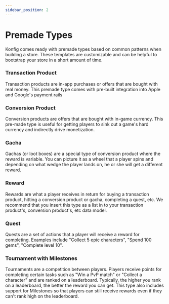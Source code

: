 ```yaml
---
sidebar_position: 2
---
```


# Premade Types

Konfig comes ready with premade types based on common patterns when building a
store. These templates are customizable and can be helpful to bootstrap your store in a short amount
of time.

### Transaction Product

Transaction products are in-app purchases or offers that are bought with real money. This premade type comes with pre-built integration into Apple and Google's payment rails

### Conversion Product

Conversion products are offers that are bought with in-game currency. This pre-made type is useful for getting players to sink out a game's hard currency and indirectly drive monetization. 

### Gacha

Gachas (or loot boxes) are a special type of conversion product where the reward is variable. You can picture it as a wheel that a player spins and depending on what wedge the player lands on, he or she will get a different reward.

### Reward

Rewards are what a player receives in return for buying a transaction product, hitting a conversion product or gacha, completing a quest, etc. We recommend that you insert this type as a list in to your transaction product's, conversion product's, etc data model.

### Quest

Quests are a set of actions that a player will receive a reward for completing. Examples include "Collect 5 epic characters", "Spend 100 gems", "Complete level 10".

### Tournament with Milestones

Tournaments are a competition between players. Players receive points for completing certain tasks such as "Win a PvP match" or "Collect a character" and are ranked on a leaderboard. Typically, the higher you rank on a leaderboard, the better the reward you can get. This type also includes support for Milestones so that players can still receive rewards even if they can't rank high on the leaderboard.
